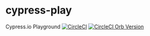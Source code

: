 # cypress-play
Cypress.io Playground
[![CircleCI](https://circleci.com/gh/dudziakm/cypress-play/tree/master.svg?style=svg)](https://circleci.com/gh/dudziakm/cypress-play/tree/master) [![CircleCI Orb Version](https://img.shields.io/badge/endpoint.svg?url=https://badges.circleci.io/orb/cypress-io/cypress)](https://circleci.com/gh/dudziakm/cypress-play) 
